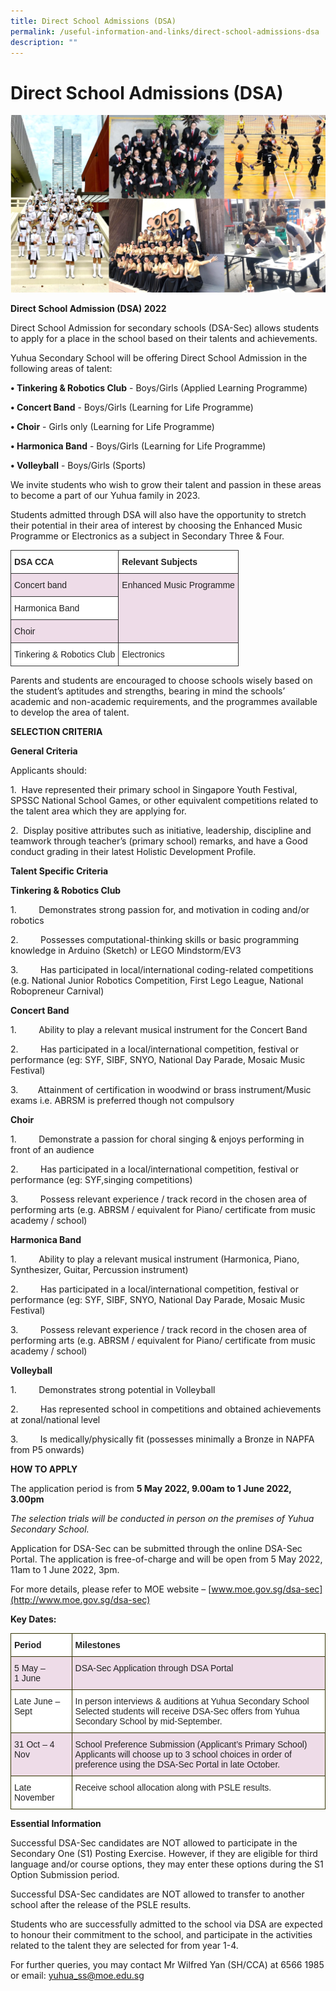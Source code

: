 ```yaml
---
title: Direct School Admissions (DSA)
permalink: /useful-information-and-links/direct-school-admissions-dsa
description: ""
---
```

# **Direct School Admissions (DSA)**

![](/images/CCA%20achievements.png)

**Direct School Admission (DSA) 2022**

Direct School Admission for secondary schools (DSA-Sec) allows students to apply for a place in the school based on their talents and achievements.

Yuhua Secondary School will be offering Direct School Admission in the following areas of talent:

**• Tinkering & Robotics Club** \- Boys/Girls (Applied Learning Programme)

**• Concert Band** \- Boys/Girls (Learning for Life Programme)

**• Choir** \- Girls only (Learning for Life Programme)

**• Harmonica Band** \- Boys/Girls (Learning for Life Programme)

**• Volleyball** \- Boys/Girls (Sports)

We invite students who wish to grow their talent and passion in these areas to become a part of our Yuhua family in 2023.

Students admitted through DSA will also have the opportunity to stretch their potential in their area of interest by choosing the Enhanced Music Programme or Electronics as a subject in Secondary Three & Four.

<table style="border-collapse:collapse;border-spacing:0" class="tg"><thead><tr><th style="background-color:#FFF;border-color:#333333;border-style:solid;border-width:1px;color:#222;font-family:Arial, sans-serif;font-size:14px;font-weight:bold;overflow:hidden;padding:10px 5px;text-align:left;vertical-align:top;word-break:normal">DSA CCA</th><th style="background-color:#FFF;border-color:#333333;border-style:solid;border-width:1px;color:#222;font-family:Arial, sans-serif;font-size:14px;font-weight:bold;overflow:hidden;padding:10px 5px;text-align:left;vertical-align:top;word-break:normal">Relevant Subjects</th></tr></thead><tbody><tr><td style="background-color:#EEDCE8;border-color:#333333;border-style:solid;border-width:1px;color:#222;font-family:Arial, sans-serif;font-size:14px;overflow:hidden;padding:10px 5px;text-align:left;vertical-align:top;word-break:normal">Concert band</td><td style="background-color:#EEDCE8;border-color:#333333;border-style:solid;border-width:1px;color:#222;font-family:Arial, sans-serif;font-size:14px;overflow:hidden;padding:10px 5px;text-align:left;vertical-align:top;word-break:normal" rowspan="3">Enhanced Music Programme</td></tr><tr><td style="background-color:#FFF;border-color:#333333;border-style:solid;border-width:1px;color:#222;font-family:Arial, sans-serif;font-size:14px;overflow:hidden;padding:10px 5px;text-align:left;vertical-align:top;word-break:normal">Harmonica Band</td></tr><tr><td style="background-color:#EEDCE8;border-color:#333333;border-style:solid;border-width:1px;color:#222;font-family:Arial, sans-serif;font-size:14px;overflow:hidden;padding:10px 5px;text-align:left;vertical-align:top;word-break:normal">Choir</td></tr><tr><td style="background-color:#FFF;border-color:#333333;border-style:solid;border-width:1px;color:#222;font-family:Arial, sans-serif;font-size:14px;overflow:hidden;padding:10px 5px;text-align:left;vertical-align:top;word-break:normal">Tinkering &amp; Robotics Club</td><td style="background-color:#FFF;border-color:#333333;border-style:solid;border-width:1px;color:#222;font-family:Arial, sans-serif;font-size:14px;overflow:hidden;padding:10px 5px;text-align:left;vertical-align:top;word-break:normal">Electronics</td></tr></tbody></table>


Parents and students are encouraged to choose schools wisely based on the student’s aptitudes and strengths, bearing in mind the schools’ academic and non-academic requirements, and the programmes available to develop the area of talent.

**SELECTION CRITERIA**

**General Criteria**

Applicants should:

1.  Have represented their primary school in Singapore Youth Festival, SPSSC National School Games, or other equivalent competitions related to the talent area which they are applying for.

2.  Display positive attributes such as initiative, leadership, discipline and teamwork through teacher’s (primary school) remarks, and have a Good conduct grading in their latest Holistic Development Profile.

**Talent Specific Criteria**

**Tinkering & Robotics Club**

1.         Demonstrates strong passion for, and motivation in coding and/or robotics

2.         Possesses computational-thinking skills or basic programming knowledge in Arduino (Sketch) or LEGO Mindstorm/EV3

3.         Has participated in local/international coding-related competitions (e.g. National Junior Robotics Competition, First Lego League, National Robopreneur Carnival) 

**Concert Band**

1.         Ability to play a relevant musical instrument for the Concert Band

2.         Has participated in a local/international competition, festival or performance (eg: SYF, SIBF, SNYO, National Day Parade, Mosaic Music Festival)

3.        Attainment of certification in woodwind or brass instrument/Music exams i.e. ABRSM is preferred though not compulsory

**Choir**

1.         Demonstrate a passion for choral singing & enjoys performing in front of an audience

2.         Has participated in a local/international competition, festival or performance (eg: SYF,singing competitions)

3.         Possess relevant experience / track record in the chosen area of performing arts (e.g. ABRSM / equivalent for Piano/ certificate from music academy / school)

**Harmonica Band**

1.         Ability to play a relevant musical instrument (Harmonica, Piano, Synthesizer, Guitar, Percussion instrument)

2.         Has participated in a local/international competition, festival or performance (eg: SYF, SIBF, SNYO, National Day Parade, Mosaic Music Festival)

3.         Possess relevant experience / track record in the chosen area of performing arts (e.g. ABRSM / equivalent for Piano/ certificate from music academy / school)

**Volleyball**

1.         Demonstrates strong potential in Volleyball

2.         Has represented school in competitions and obtained achievements at zonal/national level

3.         Is medically/physically fit (possesses minimally a Bronze in NAPFA from P5 onwards)

**HOW TO APPLY**

The application period is from **5 May 2022, 9.00am to 1 June 2022, 3.00pm**

_The selection trials will be conducted in person on the premises of Yuhua Secondary School._

Application for DSA-Sec can be submitted through the online DSA-Sec Portal. The application is free-of-charge and will be open from 5 May 2022, 11am to 1 June 2022, 3pm.

For more details, please refer to MOE website – [www.moe.gov.sg/dsa-sec](http://www.moe.gov.sg/dsa-sec)

**Key Dates:**

<table style="border-collapse:collapse;border-spacing:0" class="tg"><thead><tr><th style="background-color:#FFF;border-color:#343300;border-style:solid;border-width:1px;color:#222;font-family:Arial, sans-serif;font-size:14px;font-weight:bold;overflow:hidden;padding:10px 5px;text-align:left;vertical-align:top;word-break:normal">Period</th><th style="background-color:#FFF;border-color:#343300;border-style:solid;border-width:1px;color:#222;font-family:Arial, sans-serif;font-size:14px;font-weight:bold;overflow:hidden;padding:10px 5px;text-align:left;vertical-align:top;word-break:normal">Milestones</th></tr></thead><tbody><tr><td style="background-color:#EEDCE8;border-color:#343300;border-style:solid;border-width:1px;color:#222;font-family:Arial, sans-serif;font-size:14px;overflow:hidden;padding:10px 5px;text-align:left;vertical-align:top;word-break:normal">5 May –<br>1 June</td><td style="background-color:#EEDCE8;border-color:#343300;border-style:solid;border-width:1px;color:#222;font-family:Arial, sans-serif;font-size:14px;overflow:hidden;padding:10px 5px;text-align:left;vertical-align:top;word-break:normal">DSA-Sec Application through DSA Portal</td></tr><tr><td style="background-color:#FFF;border-color:#343300;border-style:solid;border-width:1px;color:#222;font-family:Arial, sans-serif;font-size:14px;overflow:hidden;padding:10px 5px;text-align:left;vertical-align:top;word-break:normal">Late June – Sept</td><td style="background-color:#FFF;border-color:#343300;border-style:solid;border-width:1px;color:#222;font-family:Arial, sans-serif;font-size:14px;overflow:hidden;padding:10px 5px;text-align:left;vertical-align:top;word-break:normal">In person interviews &amp; auditions at Yuhua Secondary School<br>Selected students will receive DSA-Sec offers from Yuhua Secondary School by mid-September.</td></tr><tr><td style="background-color:#EEDCE8;border-color:#343300;border-style:solid;border-width:1px;color:#222;font-family:Arial, sans-serif;font-size:14px;overflow:hidden;padding:10px 5px;text-align:left;vertical-align:top;word-break:normal">31 Oct – 4 Nov</td><td style="background-color:#EEDCE8;border-color:#343300;border-style:solid;border-width:1px;color:#222;font-family:Arial, sans-serif;font-size:14px;overflow:hidden;padding:10px 5px;text-align:left;vertical-align:top;word-break:normal">School Preference Submission (Applicant’s Primary School)<br>Applicants will choose up to 3 school choices in order of preference using the DSA-Sec Portal in late October.</td></tr><tr><td style="background-color:#FFF;border-color:#343300;border-style:solid;border-width:1px;color:#222;font-family:Arial, sans-serif;font-size:14px;overflow:hidden;padding:10px 5px;text-align:left;vertical-align:top;word-break:normal">Late November</td><td style="background-color:#FFF;border-color:#343300;border-style:solid;border-width:1px;color:#222;font-family:Arial, sans-serif;font-size:14px;overflow:hidden;padding:10px 5px;text-align:left;vertical-align:top;word-break:normal">Receive school allocation along with PSLE results.</td></tr></tbody></table>

**Essential Information**

Successful DSA-Sec candidates are NOT allowed to participate in the Secondary One (S1) Posting Exercise. However, if they are eligible for third language and/or course options, they may enter these options during the S1 Option Submission period.

Successful DSA-Sec candidates are NOT allowed to transfer to another school after the release of the PSLE results. 

Students who are successfully admitted to the school via DSA are expected to honour their commitment to the school, and participate in the activities related to the talent they are selected for from year 1-4.

For further queries, you may contact Mr Wilfred Yan (SH/CCA) at 6566 1985 or email: [yuhua\_ss@moe.edu.sg](mailto:yuhua_ss@moe.edu.sg)